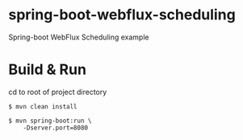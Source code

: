 # spring-boot-webflux-scheduling
Spring-boot WebFlux Scheduling example 


# Build & Run

cd to root of project directory 

``` shell 
$ mvn clean install

$ mvn spring-boot:run \
    -Dserver.port=8080
```
